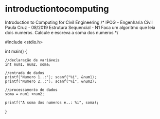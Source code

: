 # introductiontocomputing
 Introduction to Computing for Civil Engineering
/* IPOG - Engenharia Civil
   Paula Cruz - 08/2019
   Estrutura Sequencial - N1
   Faca um algoritmo que leia dois numeros. Calcule e escreva a soma dos numeros
*/

#include <stdio.h>

int main() {
	
	//declaração de variáveis
	int num1, num2, soma;
	
	//entrada de dados
	printf("Numero 1..:"); scanf("%i", &num1);
	printf("Numero 2..:"); scanf("%i", &num2);
	
	//processamento de dados
	soma = num1 +num2;
	
	printf("A soma dos numeros e..: %i", soma);
}
